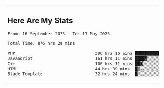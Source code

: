 <table border="0">
 <tr>
  <td>
      <h2>Here Are My Stats</h2>
 <!--START_SECTION:waka-->

```txt
From: 16 September 2023 - To: 13 May 2025

Total Time: 876 hrs 28 mins

PHP                                398 hrs 16 mins ███████████▒░░░░░░░░░░░░░   44.90 %
JavaScript                         161 hrs 11 mins ████▓░░░░░░░░░░░░░░░░░░░░   18.17 %
C++                                100 hrs 11 mins ██▓░░░░░░░░░░░░░░░░░░░░░░   11.29 %
HTML                               44 hrs 39 mins  █▒░░░░░░░░░░░░░░░░░░░░░░░   05.03 %
Blade Template                     32 hrs 24 mins  █░░░░░░░░░░░░░░░░░░░░░░░░   03.65 %
```

<!--END_SECTION:waka-->
  </td>
    <td>
   <div align="start">
        <a href="https://open.spotify.com/user/dxso20he52f5d4ti73duavf95">
        <img width="200px" src="https://spotify-github-profile.kittinanx.com/api/view.svg?uid=dxso20he52f5d4ti73duavf95&cover_image=true&theme=default&show_offline=false&background_color=121212&interchange=false" alt="Spotify Now Playing">
    </a>
</div> 

  </td>
 </tr>

</table>





